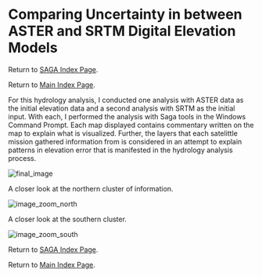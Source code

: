 # Comparing Uncertainty in between ASTER and SRTM Digital Elevation Models

Return to [SAGA Index Page](../saga_index.md).

Return to [Main Index Page](../../index.md).

For this hydrology analysis, I conducted one analysis with ASTER data as the initial elevation data and a second analysis with SRTM as the initial input. With each, I performed the analysis with Saga tools in the Windows Command Prompt. Each map displayed contains commentary written on the map to explain what is visualized. Further, the layers that each satelittle mission gathered information from is considered in an attempt to explain patterns in elevation error that is manifested in the hydrology analysis process. 


![final_image](https://github.com/Ian8VT/Ian8VT.github.io/blob/master/final_2.png)

A closer look at the northern cluster of information.

![image_zoom_north](https://github.com/Ian8VT/Ian8VT.github.io/blob/master/final_zoom_north.png)

A closer look at the southern cluster. 

![image_zoom_south](https://github.com/Ian8VT/Ian8VT.github.io/blob/master/final_zoom_south.png)

Return to [SAGA Index Page](../saga_index.md).

Return to [Main Index Page](../../index.md).
